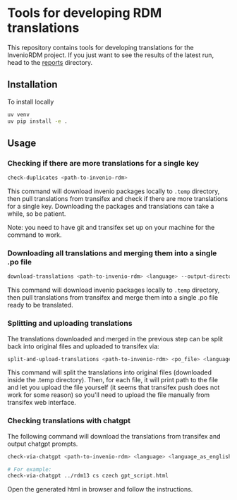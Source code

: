 # Tools for developing RDM translations

This repository contains tools for developing translations for the InvenioRDM project.
If you just want to see the results of the latest run, head to the [reports](reports) directory.

## Installation

To install locally

```bash
uv venv
uv pip install -e .
```

## Usage

### Checking if there are more translations for a single key

```bash
check-duplicates <path-to-invenio-rdm>
```

This command will download invenio packages locally to `.temp` directory,
then pull translations from transifex and check if there are more translations for a single key.
Downloading the packages and translations can take a while, so be patient.

Note: you need to have git and transifex set up on your machine for the command to work.

### Downloading all translations and merging them into a single .po file

```bash
download-translations <path-to-invenio-rdm> <language> --output-directory=./translations
```

This command will download invenio packages locally to `.temp` directory,
then pull translations from transifex and merge them into a single .po file
ready to be translated.

### Splitting and uploading translations

The translations downloaded and merged in the previous step can be split back into original
files and uploaded to transifex via:

```bash
split-and-upload-translations <path-to-invenio-rdm> <po_file> <language>
```

This command will split the translations into original files (downloaded inside the .temp directory).
Then, for each file, it will print path to the file and let you upload the file yourself (it seems
that transifex push does not work for some reason) so you'll need to upload the file manually from
transifex web interface.

### Checking translations with chatgpt

The following command will download the translations from transifex and output chatgpt prompts.

```bash
check-via-chatgpt <path-to-invenio-rdm> <language> <language_as_english_text> <output_file.html>

# For example:
check-via-chatgpt ../rdm13 cs czech gpt_script.html
```

Open the generated html in browser and follow the instructions.

